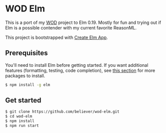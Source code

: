 # WOD Elm

This is a port of my [WOD](https://github.com/believer/wod) project to Elm 0.19.
Mostly for fun and trying out if Elm is a possible contender with my current
favorite ReasonML.

This project is bootstrapped with [Create Elm App](https://github.com/halfzebra/create-elm-app).

## Prerequisites
You'll need to install Elm before getting started. If you want additional features (formatting, testing, code completion), see [this section](https://github.com/ElmCast/elm-vim#requirements) for more packages to install.

```sh
$ npm install -g elm
```


## Get started

```sh
$ git clone https://github.com/believer/wod-elm.git
$ cd wod-elm
$ npm install
$ npm run start
```

